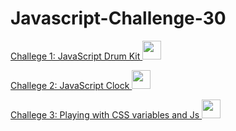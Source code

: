 # Javascript-Challenge-30

<a href="https://github.com/Anafruiz/Javascript-Challenge-30/tree/master/Challenge%201"> Challege 1: JavaScript Drum Kit <img src="https://img.icons8.com/ios/50/000000/drum-set.png" width="30" height="30"/> </a>   

<a href="https://github.com/Anafruiz/Javascript-Challenge-30/tree/master/Challenge%202"> Challege 2: JavaScript Clock  <img src="https://img.icons8.com/pastel-glyph/64/000000/clock--v1.png" width="30" height="30"/></a>  

<a href="https://github.com/Anafruiz/Javascript-Challenge-30/tree/master/Challenge%203"> Challege 3: Playing with CSS variables and Js <img src="https://img.icons8.com/material-outlined/24/000000/css.png" width="30" height="30" /></a>
